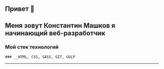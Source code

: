## Привет 👋

## __Меня зовут Константин Машков я начинающий веб-разработчик__

### __Мой стек технологий__

```
### __HTML, CSS, SASS, GIT, GULP
```

***

<!--
**Konstantinys88/Konstantinys88** is a ✨ _special_ ✨ repository because its `README.md` (this file) appears on your GitHub profile.

Here are some ideas to get you started:

- 🔭 I’m currently working on ...
- 🌱 I’m currently learning ...
- 👯 I’m looking to collaborate on ...
- 🤔 I’m looking for help with ...
- 💬 Ask me about ...
- 📫 How to reach me: ...
- 😄 Pronouns: ...
- ⚡ Fun fact: ...
-->
